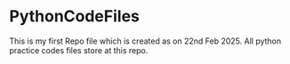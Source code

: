 # PythonCodeFiles
This is my first Repo file which is created as on 22nd Feb 2025.
All python practice codes files store at this repo.
